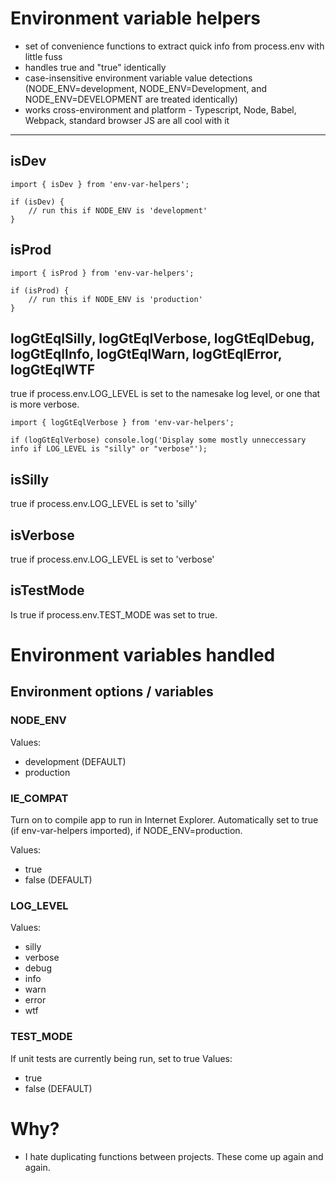 Environment variable helpers
============================

*   set of convenience functions to extract quick info from process.env with little fuss
*   handles true and "true" identically
*   case-insensitive environment variable value detections (NODE_ENV=development, NODE_ENV=Development, and NODE_ENV=DEVELOPMENT are treated identically)
*   works cross-environment and platform - Typescript, Node, Babel, Webpack, standard browser JS are all cool with it 

----
## isDev
    import { isDev } from 'env-var-helpers';

    if (isDev) {
        // run this if NODE_ENV is 'development'
    }

## isProd
    import { isProd } from 'env-var-helpers';

    if (isProd) {
        // run this if NODE_ENV is 'production'
    }

## logGtEqlSilly, logGtEqlVerbose, logGtEqlDebug, logGtEqlInfo, logGtEqlWarn, logGtEqlError, logGtEqlWTF
true if process.env.LOG_LEVEL is set to the namesake log level, or one that is more verbose.

    import { logGtEqlVerbose } from 'env-var-helpers';

    if (logGtEqlVerbose) console.log('Display some mostly unneccessary info if LOG_LEVEL is "silly" or "verbose"');

## isSilly
true if process.env.LOG_LEVEL is set to 'silly'

## isVerbose
true if process.env.LOG_LEVEL is set to 'verbose'

## isTestMode
Is true if process.env.TEST_MODE was set to true.

Environment variables handled
=============================

Environment options / variables
-------------------------------
### NODE_ENV
Values:
*   development (DEFAULT)
*   production

### IE_COMPAT
Turn on to compile app to run in Internet Explorer.
Automatically set to true (if env-var-helpers imported), if NODE_ENV=production.

Values:
*   true
*   false (DEFAULT)

### LOG_LEVEL
Values:
*   silly
*   verbose
*   debug
*   info
*   warn
*   error
*   wtf

### TEST_MODE
If unit tests are currently being run, set to true
Values:
*   true
*   false (DEFAULT)

# Why?
*   I hate duplicating functions between projects. These come up again and again.
